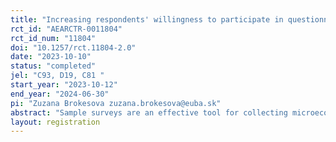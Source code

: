 ```yaml
---
title: "Increasing respondents' willingness to participate in questionnaire surveys "
rct_id: "AEARCTR-0011804"
rct_id_num: "11804"
doi: "10.1257/rct.11804-2.0"
date: "2023-10-10"
status: "completed"
jel: "C93, D19, C81	"
start_year: "2023-10-12"
end_year: "2024-06-30"
pi: "Zuzana Brokesova zuzana.brokesova@euba.sk"
abstract: "Sample surveys are an effective tool for collecting microeconomic data on the population. Despite the many advantages of such data collection, it is often the case that selected groups of respondents systematically refuse to complete questionnaires. Previous research shows that this is particularly true for high-income groups and individuals with high social status. Such non-participation of important groups of individuals may lead to underestimates of income or wealth inequality. In the experiment, we aim to test whether the pre-announced provision of monetary gifts (such as a voucher and a silver collector's coin) can motivate otherwise hard-to-reach household groups to participate in the Household Finance and Consumption Survey (HFCS). The experiment will be conducted as part of the fifth wave of the HFCS survey, which the National Bank of Slovakia and the Statistical Office of the Slovak Republic plan to conduct in autumn 2023. The results of the experiment should be useful for the design of representative surveys, which should not miss high-income and wealthy household groups in their samples."
layout: registration
---
```


